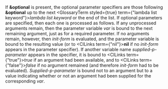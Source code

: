  



If **&amp;optional** is present, the optional parameter specifiers are those following **&amp;optional** up to the next <GlossaryTerm styled={true} term={"lambda list keyword"}><i>lambda list keyword</i></GlossaryTerm> or the end of the list. If optional parameters are specified, then each one is processed as follows. If any unprocessed arguments remain, then the parameter variable *var* is bound to the next remaining argument, just as for a required parameter. If no arguments remain, however, then *init-form* is evaluated, and the parameter variable is bound to the resulting value (or to <ClLinks  term={"nil"}><b>nil</b></ClLinks> if no *init-form* appears in the parameter specifier). If another variable name *supplied-p-parameter* appears in the specifier, it is bound to <ClLinks  term={"true"}><i>true</i></ClLinks> if an argument had been available, and to <ClLinks  term={"false"}><i>false</i></ClLinks> if no argument remained (and therefore *init-form* had to be evaluated). *Supplied-p-parameter* is bound not to an argument but to a value indicating whether or not an argument had been supplied for the corresponding *var*. 



